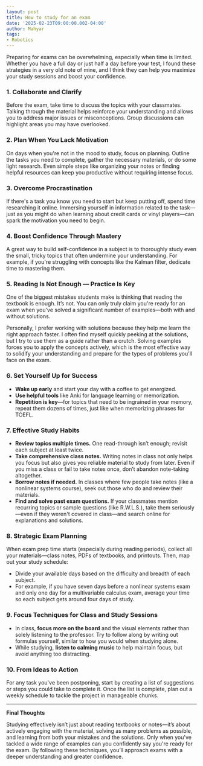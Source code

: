 ```yaml
---
layout: post
title: How to study for an exam
date: '2025-02-23T09:00:00.002-04:00'
author: Mahyar
tags:
- Robotics
---
```


Preparing for exams can be overwhelming, especially when time is limited. Whether you have a full day or just half a day before your test, I found these strategies in a very old note of mine, and I think they can help you maximize your study sessions and boost your confidence.

### 1. **Collaborate and Clarify**  
Before the exam, take time to discuss the topics with your classmates. Talking through the material helps reinforce your understanding and allows you to address major issues or misconceptions. Group discussions can highlight areas you may have overlooked.

### 2. **Plan When You Lack Motivation**  
On days when you're not in the mood to study, focus on planning. Outline the tasks you need to complete, gather the necessary materials, or do some light research. Even simple steps like organizing your notes or finding helpful resources can keep you productive without requiring intense focus.

### 3. **Overcome Procrastination**  
If there's a task you know you need to start but keep putting off, spend time researching it online. Immersing yourself in information related to the task—just as you might do when learning about credit cards or vinyl players—can spark the motivation you need to begin.

### 4. **Boost Confidence Through Mastery**  
A great way to build self-confidence in a subject is to thoroughly study even the small, tricky topics that often undermine your understanding. For example, if you're struggling with concepts like the Kalman filter, dedicate time to mastering them.

### 5. **Reading Is Not Enough — Practice Is Key**  
One of the biggest mistakes students make is thinking that reading the textbook is enough. It’s not. You can only truly claim you're ready for an exam when you've solved a significant number of examples—both with and without solutions. 

Personally, I prefer working with solutions because they help me learn the right approach faster. I often find myself quickly peeking at the solutions, but I try to use them as a guide rather than a crutch. Solving examples forces you to apply the concepts actively, which is the most effective way to solidify your understanding and prepare for the types of problems you'll face on the exam.

### 6. **Set Yourself Up for Success**  
- **Wake up early** and start your day with a coffee to get energized.  
- **Use helpful tools** like Anki for language learning or memorization.  
- **Repetition is key**—for topics that need to be ingrained in your memory, repeat them dozens of times, just like when memorizing phrases for TOEFL.

### 7. **Effective Study Habits**  
- **Review topics multiple times.** One read-through isn’t enough; revisit each subject at least twice.  
- **Take comprehensive class notes.** Writing notes in class not only helps you focus but also gives you reliable material to study from later. Even if you miss a class or fail to take notes once, don’t abandon note-taking altogether.  
- **Borrow notes if needed.** In classes where few people take notes (like a nonlinear systems course), seek out those who do and review their materials.  
- **Find and solve past exam questions.** If your classmates mention recurring topics or sample questions (like R.W.L.S.), take them seriously—even if they weren't covered in class—and search online for explanations and solutions.

### 8. **Strategic Exam Planning**  
When exam prep time starts (especially during reading periods), collect all your materials—class notes, PDFs of textbooks, and printouts. Then, map out your study schedule:  
- Divide your available days based on the difficulty and breadth of each subject.  
- For example, if you have seven days before a nonlinear systems exam and only one day for a multivariable calculus exam, average your time so each subject gets around four days of study.

### 9. **Focus Techniques for Class and Study Sessions**  
- In class, **focus more on the board** and the visual elements rather than solely listening to the professor. Try to follow along by writing out formulas yourself, similar to how you would when studying alone.  
- While studying, **listen to calming music** to help maintain focus, but avoid anything too distracting.

### 10. **From Ideas to Action**  
For any task you've been postponing, start by creating a list of suggestions or steps you could take to complete it. Once the list is complete, plan out a weekly schedule to tackle the project in manageable chunks.

---

**Final Thoughts**  

Studying effectively isn’t just about reading textbooks or notes—it’s about actively engaging with the material, solving as many problems as possible, and learning from both your mistakes and the solutions. Only when you've tackled a wide range of examples can you confidently say you're ready for the exam. By following these techniques, you’ll approach exams with a deeper understanding and greater confidence.
